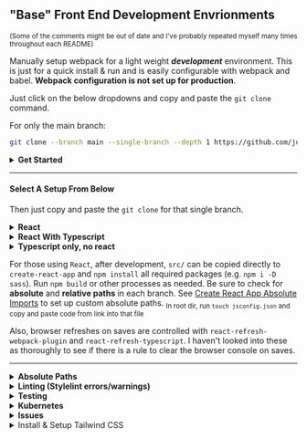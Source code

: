 ## "Base" Front End Development Envrionments

<sub>(Some of the comments might be out of date and I've probably repeated myself many times
throughout each README)</sub>

Manually setup webpack for a light weight <em><strong>development</strong></em>
environment. This is just for a quick install & run and is easily configurable
with webpack and babel. <strong>Webpack configuration is not set up for
production</strong>.

Just click on the below dropdowns and copy and paste the `git clone` command.

For only the main branch:

```sh
git clone --branch main --single-branch --depth 1 https://github.com/justin0979/devconfig.git
```

<details>

<summary><strong>Get Started</strong></summary>

<sub>(Third party package updates may show errors. I will try to update this repo as often as I can.)</sub>

First, clone the branch you want:

<strong>
Be sure to check the repository name for whether or not `SSH` or `https` is used in 
the copy and paste commands.
</strong>
<br />

To get all of the branches, using `SSH`:
(To change directory name while cloning, add new name after repo):

<sub>(replace `new_name` at end of command with the desired name of directory,
leave off `new_name` to use the default name of `devconfig`)</sub>

```sh
git clone git@github.com:justin0979/devconfig.git new_name
```

Next, run `npm i` then `npm start` and go to `localhost:3000`.<br />

-   `webpack-dev-server` is used for auto reloads on save.
-   Aboslute paths are set to `src` in `webpack.config.js` for
    `main`, the other branches use `babel.config.js` to set
    absolute routes.
-   Sass is already setup.
-   `Branch: main` is only html, js, and scss.

<strong>Reminder for setting up new repo in github, run the following:</strong><br />

```sh
rm -rf .git
```

<br />

To change favicon, add new favicon to `public` directory and change path to that favicon
in both `config/webpack.dev.js` and `config/webpack.prog.js` to:

```javascript
plugins: [new HtmlWebpackPlugin({favicon: <new_favicon>})]
```

</details>

<hr />

#### Select A Setup From Below

Then just copy and paste the `git clone` for that single
branch.

<details>
<summary><b>React</b></summary>

For only the `react` branch,<br />
copy and paste:

```sh
git clone --branch react --single-branch --depth 1 https://github.com/justin0979/devconfig.git
```

run the following to clone and enter directory:

```sh
git clone --branch react --single-branch --depth 1 https://github.com/justin0979/devconfig.git \
  && cd devconfig \
  && npm i
```

to change directory name on install:

```ssh
git clone --branch react --single-branch --depth 1 https://github.com/justin0979/devconfig.git <new_name>
```

Alternatively, do the following for all branches:<br />
run the following to clone and enter directory:<br />

```sh
git clone --branch react https://github.com/justin0979/devconfig.git \
  && cd devconfig \
  && npm i
```

To access other branches, run `git checkout <branch name>`.<br />
e.g. `git checkout master`<br />
\*there is also a typescript with react in `Branch: react-ts`.

##### The following two commands use ssh instead of https.<br />

For cloning, entering directory and installing, run:<br />

```sh
git clone --branch react --single-branch --depth 1 git@github.com:justin0979/devconfig.git \
  && cd devconfig \
  && npm i
```

The same as above, but having all branches:<br />

```sh
git clone --branch react git@github.com:justin0979/devconfig.git \
  && cd devconfig \
  && npm i
```

##### The same as above but with starting VSC and running app.<br />

Only react branch:

```sh
git clone --branch react --single-branch --depth 1 git@github.com:justin0979/devconfig.git
```

Only react branch and entering and installing packages in devconfig dir:

```sh
git clone --branch react --single-branch --depth 1 git@github.com:justin0979/devconfig.git \
  && cd devconfig \
  && npm i \
  && npm start
```

All branches:

```sh
git clone --branch react git@github.com:justin0979/devconfig.git \
  && cd devconfig \
  && npm i \
  && npm start
```

<hr />
</details>

<details>
<summary><b>React With Typescript</b></summary>

Only react-ts branch:<br />

```sh
git clone --branch react-ts --single-branch --depth 1 git@github.com:justin0979/devconfig.git
```

Install only react-ts branch and enter the directory, install dependencies and start program:

```sh
git clone --branch react-ts --single-branch --depth 1 git@github.com:justin0979/devconfig.git \
  && cd devconfig \
  && npm i \
  && npm start
```

To install and change the dircetory name:

```ssh
git clone --branch react-ts --single-branch --depth 1 git@github.com:justin0979/devconfig.git <new_name>
```

All branches:

```sh
git clone --branch react-ts git@github.com:justin0979/devconfig.git \
  && cd devconfig \
  && npm i \
  && npm start
```

### Tests use only `jest`.

<details>
  <summary>Updating React w/ TypeScript Absolute Paths</summary>
  
For use of absolute paths like:

```javascript
import newFile from "&newdirname/newFile";
```

### Two ways:

### First way:

install [tsconfig-paths-webpack-plugin](https://www.npmjs.com/package/tsconfig-paths-webpack-plugin)

update `config/webpack.common.js`:

```javascript
import TsconfigPathsPlugin = require("tsconfig-paths-webpack-plugin");

module.exports = {
  resolve: {
    plugins: [
      new TsconfigPathsPlugin({
        configFile: "tsconfig.json"
      })
    ]
  }
}
```

then add the desired absolute paths to `tsconfig.json`:

```json
{
    "compilerOptions": {
        "paths": {
            "&components/*": ["src/components/*"]
        }
    }
}
```

### Second Way:

update the following:

<ul>
 <li>Update <code>babel.config.js</code>:
  
 ```sh
 module.exports = {
plugins: [
           "module-resolver", {
              root: ["./"],
               alias: {
                 "&newdirname": "./src/newdirname"
               }
             }
         ]
 }
 ```
 
 </li>
 <li>
 Update <code>tsconfig.json</code>:
 
   ```sh
{
     "compilerOptions": {
      "paths": {
        "&newdirname/*": ["./src/newdirname/*"]
     }
    }
}
   ```
   <ul>
    <li>
 If importing <code>index.ts</code> with:
      
      import { whatever } from "&newdirname";
      
      
 I had to add:
 
   ```sh
{
     "compilerOptions": {
      "paths": {
        "&newdirname": ["./src/newdirname"],  // <--- Add without '/*' at end of path
        "&newdirname/*": ["./src/newdirname/*"]
     }
    }
}
   ```
   </li>
   </ul>
   </li>
</ul>

The `tsconfig.json` comes from:
[TypeScript: Documentation Path mapping](https://www.typescriptlang.org/docs/handbook/module-resolution.html#path-mapping)

</details>

<hr />
</details>

<details>
<summary><b>Typescript only, no react</b></summary>

For only `typescript` already installed and ready for use:<br />
run the following to clone and enter directory:<br />

```sh
git clone --branch typescript --single-branch --depth 1 https://github.com/justin0979/devconfig.git
```

For all branches, follow steps from React section above.<br />
\*adjust the `tsconfig.json` file.

<hr />
</details>

For those using `React`, after development, `src/` can be copied directly
to `create-react-app` and `npm install` all required packages
(e.g. `npm i -D sass`). Run `npm build` or other processes as needed.
Be sure to check for <strong>absolute</strong> and
<strong>relative paths</strong> in each branch. See
[Create React App Absolute Imports](https://create-react-app.dev/docs/importing-a-component/#absolute-imports)
to set up custom absolute paths. <sub>In root dir, run `touch jsconfig.json`
and copy and paste code from link into that file</sub>

Also, browser refreshes on saves are controlled with `react-refresh-webpack-plugin` and `react-refresh-typescript`.
I haven't looked into these as thoroughly to see if there is a rule to clear the browser console on saves.

<hr />

<details>
<summary><b>Absolute Paths</b></summary>

If copying `src/` directly to `create-react-app`, be sure to either check each import
path **or** be sure to add `jsconfig.json` file to `create-react-app`. In `jsonconfig.json`:

```javascript
{
  "compilerOptions": {
    "baseUrl": "src"
  },
  "include": ["src"]
}
```

If above does not work, try `"include": ["./src"]` instead of `"include": ["src"]`.

</details>

<details>
<summary><b>Linting (Stylelint errors/warnings)</b></summary>

Done through `webpack`. To disable, comment out or delete
the appropriate plugins in `config/webpack.common.js`.

For `.scss` files: [stylelint](https://stylelint.io/) <br />
For SCSS linting in all branches, the only setup is from the
[Getting started](https://stylelint.io/user-guide/get-started)
section from the docs.

This `.stylelintrc.js` is more basic at this point. I adjust it as erros/warnings
appear that I do not need to deal with.<br />
To handle things like below:

```sh
ERROR in [stylelint]
src/sass/base/_base.scss
 18:5  x  Expected a space after //  scss/double-slash-comment-whitespace-inside

 1 problem (1 error, 0 warnings)
```

Just add the stated rule to `.stylelintrc.js` rules:

```javascript
module.exports = {
    extends: "...",
    rules: {
      "at-rule-empty-line-before": null,
      ...,
      "scss/double-slash-comment-whitespace-inside": null,
    }
}
```

</details>

<details>
<summary><b>Testing</b></summary>

Setup `jest` to not throw errors for importing .svg files, use mock files.

In the root directory, run:

```sh
mkdir __mocks__
```

Add mock files:

```sh
touch __mocks__/fileMock.js __mocks__/styleMock.js
```

Add to `fileMock.js`:

```javascript
module.exports = "test-file-stub";
```

Add to `styleMock.js`:

```javascript
module.exports = {};
```

Now create `jest.config.js` in root directory:

```sh
touch jest.config.js
```

Add/Update `jest.config.js`:

```javascript
module.exports = {
    roots: ["<rootDir>/src"],
    testMatch: [
        "**/__tests__/**/*.+(ts|tsx|js)",
        "**/?(*.)*(spec|test).*(ts|tsx|js)",
    ],
    transform: {
        "^.+\\.(ts|tsx)$": "ts-jest",
    },
    moduleNameMapper: {
        "\\.(css|less)$": "<rootDir>/__mocks__/styleMock.js",
        "\\.(gif|ttf|eot|svg)$": "<rootDir>/__mocks__/fileMock.js",
    },
};
```

</details>

<details>

<summary><strong>Kubernetes</strong></summary>

When using Kubernetes and needing to adjust where the project is running at, make the following change: <br />
From

```javascript
module.exports = {
  // ...
  devServer: {
    host: "0.0.0.0",
    port: 3000,
    hot: true,
    historyApiFallback: {
      index: "index.html"
    },
    overlay: true,
  },
  ...
}
```

to

```javascript
module.exports = {
  // ...
  devServer: {
    host: "0.0.0.0",
    port: 3000,
    hot: true,
    historyApiFallback: {
      index: "index.html"
   },
    overlay: true,
    public: "posts.com" // or whatever name will be (e.g., public: "ticketing.dev")
  },
  ...
```

<hr />
</details>

<details>

<summary><strong>Issues</strong></summary>

<details>

<summary>[SOLVED Issue] Unable to load wasm file to dist directory</summary>

Using `esbuild-wasm@0.8.27` in React program to transpile and bundle in browser, adding
`./node_modules/esbuild-wasm/esbuild.wasm` to `./public`
did not build with `esbuild.wasm` being added to `./dist`.<br />

##### SOLUTION for Unable to load wasm file to dist/

run

```ssh
npm i -D copy-webpack-plugin
```

In `webpack.common.config` add:

```javascript
const CopyWebpackPlugin = require("copy-webpack-plugin");

 module.exports = {
   ...,
   plugins: [
     new CopyWebpackPlugin({
      patterns: [
        {
          from: "public"
        }
      ]
     })
   ]
 };
```

</details>

<details>

<summary>[SOLVED for TS Issue] Unable to load `svg` files onto html img's</summary>

e.g.

```html
<img src="loader.svg" alt="stuff" />
```

~~I just opened the svg file and copied and pasted the `<svg>...</svg>` directly into the html file.~~<br />
`.svg` file added to `img` element with JS file by importing the `svg` file and `setAttribute("src", <svg filename>)`.

```javascript
import loader from "images/loader.svg";

const loaderDiv = document.getElementById("loader");
const imgSvg = document.createElement("img");
imgSvg.setAttribute("src", loader);
imgSvg.setAttribute("alt", "Loading");
loaderDiv.appendChild(imgSvg);
```

(May have overlooked a simple, direct, common sense way for adding directly to `index.html` though)

#### SOLUTION for Unable to load `svg` files onto html img's

Fixed above issue by adding `custom.d.ts` to root directory:

```javascript
// custom.d.ts

declare module "*.svg" {
  const ReactComponent: React.FunctionComponent<React.SVGAttributes<SVGElement>>;
  const content: string;
  export default content;
}
```

</details>

<details>
  <summary>Routing Issue</summary>

Check `output.publicPath` in `config/webpack.dev.js` and/or
`config/webpack.prod.js` and adjust according to your situation.

</details>

</details>

<details>

<summary>Install & Setup Tailwind CSS</summary>

Official documentation: [Get started with Tailwind CSS](https://tailwindcss.com/docs/installation)

In terminal:

```sh
npm i -D tailwindcss
npx tailwindcss init
```

In `config/postcss.config.js`:

```javascript
const tailwindcss = require("tailwindcss");

module.exports = {
    plugins: [require("autoprefixer"), tailwindcss],
};
```

In `tailwind.config.js`:

```javascript
module.exports = {
    content: ["./src/**/*.{html,js,jsx,ts,tsx}"],
    theme: {
        extend: {},
    },
    plugins: [],
};
```

in `input.css`, or `main.css` (whatever `.css` filename you choose, _e.g._, `grover.css`):

```css
@tailwind base;
@tailwind components;
@tailwind utilities;
```

In `index.tsx`:

```javascript
import ReactDOM from "react-dom/client";
import "./input.css"; // or whatever you named the file
import App from "./App";
```

</details>
